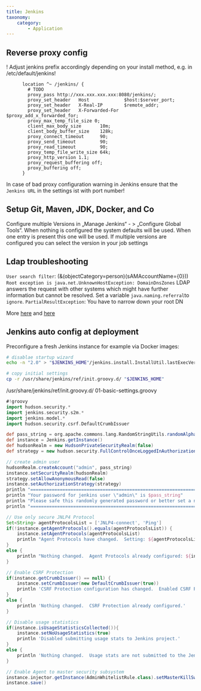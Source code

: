 ```yaml
---
title: Jenkins
taxonomy:
    category:
        - Application
---
```


## Reverse proxy config

! Adjust jenkins prefix accordingly depending on your install method, e.g. in /etc/default/jenkins!

```nginx
      location ^~ /jenkins/ {
        # TODO
        proxy_pass http://xxx.xxx.xxx.xxx:8080/jenkins/;
        proxy_set_header   Host             $host:$server_port;
        proxy_set_header   X-Real-IP        $remote_addr;
        proxy_set_header   X-Forwarded-For  $proxy_add_x_forwarded_for;
        proxy_max_temp_file_size 0;
        client_max_body_size       10m;
        client_body_buffer_size    128k;
        proxy_connect_timeout      90;
        proxy_send_timeout         90;
        proxy_read_timeout         90;
        proxy_temp_file_write_size 64k;
        proxy_http_version 1.1;
        proxy_request_buffering off;
        proxy_buffering off;
      }
```
In case of bad proxy configuration warning in Jenkins ensure that the `Jenkins URL` in the settings ist with port number!

## Setup Git, Maven, JDK, Docker, and Co
Configure multiple Versions in „Manage Jenkins“ - > „Configure Global Tools“. When nothing is configured the system defaults will be used. When one entry is present this one will be used. If multiple versions are configured you can select the version in your job settings


## Ldap troubleshooting

`User search filter`: (&(objectCategory=person)(sAMAccountName={0})) `Root exception is java.net.UnknownHostException: DomainDnsZones` LDAP answers the request with other systems which might have further information but cannot be resolved. Set a variable `java.naming.referral`to `ignore`. `PartialResultException`: You have to narrow down your root DN

More [here](https://issues.jenkins-ci.org/browse/JENKINS-4895) and [here](https://issues.jenkins-ci.org/browse/JENKINS-8569)

## Jenkins auto config at deployment

Preconfigure a fresh Jenkins instance for example via Docker images:

```bash
# disablae startup wizard
echo -n "2.0" > "$JENKINS_HOME"/jenkins.install.InstallUtil.lastExecVersion

# copy initial settings
cp -r /usr/share/jenkins/ref/init.groovy.d/ "$JENKINS_HOME"
```

/usr/share/jenkins/ref/init.groovy.d/ 01-basic-settings.groovy
```groovy
#!groovy
import hudson.security.*
import jenkins.security.s2m.*
import jenkins.model.*
import hudson.security.csrf.DefaultCrumbIssuer

def pass_string = org.apache.commons.lang.RandomStringUtils.randomAlphanumeric(10)
def instance = Jenkins.getInstance()
def hudsonRealm = new HudsonPrivateSecurityRealm(false)
def strategy = new hudson.security.FullControlOnceLoggedInAuthorizationStrategy()

// create admin user
hudsonRealm.createAccount("admin", pass_string)
instance.setSecurityRealm(hudsonRealm)
strategy.setAllowAnonymousRead(false)
instance.setAuthorizationStrategy(strategy)
println "========================================================================="
println "Your password for jenkins user \"admin\" is $pass_string"
println "Please safe this randomly generated password or better set a new password"
println "========================================================================="

// Use only secure JNLP4 Protocol
Set<String> agentProtocolsList = ['JNLP4-connect', 'Ping']
if(!instance.getAgentProtocols().equals(agentProtocolsList)) {
    instance.setAgentProtocols(agentProtocolsList)
    println "Agent Protocols have changed.  Setting: ${agentProtocolsList}"
}
else {
    println "Nothing changed.  Agent Protocols already configured: ${instance.getAgentProtocols()}"
}

// Enable CSRF Protection
if(instance.getCrumbIssuer() == null) {
    instance.setCrumbIssuer(new DefaultCrumbIssuer(true))
    println 'CSRF Protection configuration has changed.  Enabled CSRF Protection.'
}
else {
    println 'Nothing changed.  CSRF Protection already configured.'
}

// Disable usage statistics
if(instance.isUsageStatisticsCollected()){
    instance.setNoUsageStatistics(true)
    println 'Disabled submitting usage stats to Jenkins project.'
}
else {
    println 'Nothing changed.  Usage stats are not submitted to the Jenkins project.'
}

// Enable Agent to master security subsystem
instance.injector.getInstance(AdminWhitelistRule.class).setMasterKillSwitch(false);
instance.save()
```